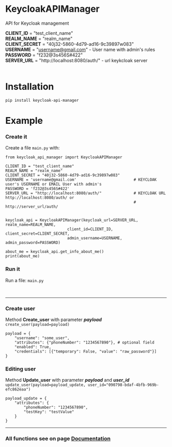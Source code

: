 # KeycloakAPIManager
API for Keycloak management
<br/>


**CLIENT_ID** = "test_client_name" <br/>
**REALM_NAME** = "realm_name" <br/>
**CLIENT_SECRET** = "40j32-5860-4d79-ad16-9c39897w083" <br/>
**USERNAME** = "username@gmail.com"   - User name with admin's rules <br/> 
**PASSWORD** = "f232@3s456S#422" <br/>
**SERVER_URL** = "http://localhost:8080/auth/" - url keykcloak server <br/>
<br/>


# Installation

```pip install keycloak-api-manager```

# Example
### Create it
Create a file ```main.py``` with:
```
from keycloak_api_manager import KeycloakAPIManager

CLIENT_ID = "test_client_name"
REALM_NAME = "realm_name"
CLIENT_SECRET = "40j32-5860-4d79-ad16-9c39897w083"
USERNAME = 'username@gmail.com'                         # KEYCLOAK user's USERNAME or EMAIL User with admin's
PASSWORD = 'f232@3s456S#422'
SERVER_URL = "http://localhost:8080/auth/"              # KEYCLOAK URL http://localhost:8080/auth/ or
                                                        # http://server_url/auth/


keycloak_api = KeycloakAPIManager(keycloak_url=SERVER_URL, realm_name=REALM_NAME,
                           client_id=CLIENT_ID, client_secret=CLIENT_SECRET,
                           admin_username=USERNAME, admin_password=PASSWORD)

about_me = keycloak_api.get_info_about_me()
print(about_me)
```

### Run it
Run a file: ```main.py```

<br/>

___

### Create user


Method **Create_user** with parameter _**payload**_  <br/>
    `create_user(payload=payload)`<br/>

    payload = {
        "username": "some_user",
        "attributes": {"phoneNumber": "1234567890"}, # optional field 
        "enabled": True,
        "credentials": [{"temporary": False, "value": "raw_password"}]
    }

### Editing user


Method **Update_user** with parameter _**payload**_ and  **_user_id_** <br/>
    `update_user(payload=payload_update, user_id="090798-bdaf-4bfb-969b-efc862eaa")`<br/>

    payload_update = {
        "attributes": {
            "phoneNumber": "1234567890",
            "testKey": "testValue"
        }
    }


____

### All functions see on page [Documentation](https://github.com/martinlauren55/keycloakAPI/blob/main/DOCS/DOCS.md)
